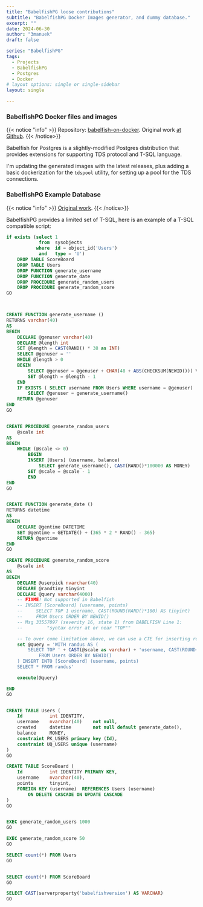 ```yaml
---
title: "BabelfishPG loose contributions"
subtitle: "BabelfishPG Docker Images generator, and dummy database."
excerpt: ""
date: 2024-06-30
author: "3manuek"
draft: false

series: "BabelfishPG"
tags:
  - Projects
  - BabelfishPG
  - Postgres
  - Docker
# layout options: single or single-sidebar
layout: single

---
```


### BabelfishPG Docker files and images


{{< notice "info" >}}
Repository: [babelfish-on-docker](https://github.com/plataform3/babelfish-on-docker).
Original work [at Github](https://github.com/babelfish-for-postgresql/babelfish-for-postgresql/pull/5/files).
{{< /notice>}}

Babelfish for Postgres is a slightly-modified Postgres distribution that provides
extensions for supporting TDS protocol and T-SQL language.

I'm updating the generated images with the latest releases, plus adding a basic
dockerization for the `tdspool` utility, for setting up a pool for the TDS connections.

### BabelfishPG Example Database


{{< notice "info" >}}
[Original work](https://github.com/babelfish-for-postgresql/babelfish-for-postgresql/pull/6/files).
{{< /notice>}}

BabelfishPG provides a limited set of T-SQL, here is an example of a T-SQL compatible 
script:

```sql
if exists (select 1
            from  sysobjects
           where  id = object_id('Users')
            and   type = 'U')
    DROP TABLE ScoreBoard
    DROP TABLE Users
    DROP FUNCTION generate_username
    DROP FUNCTION generate_date
    DROP PROCEDURE generate_random_users
    DROP PROCEDURE generate_random_score
GO



CREATE FUNCTION generate_username ()
RETURNS varchar(40)
AS
BEGIN
    DECLARE @genuser varchar(40)
    DECLARE @length int
    SET @length = CAST(RAND() * 38 as INT)
    SELECT @genuser = ''
    WHILE @length > 0
    BEGIN
        SELECT @genuser = @genuser + CHAR(48 + ABS(CHECKSUM(NEWID())) % 80)
        SET @length = @length - 1
    END
    IF EXISTS ( SELECT username FROM Users WHERE username = @genuser)
        SELECT @genuser = generate_username()
    RETURN @genuser
END
GO


CREATE PROCEDURE generate_random_users
    @scale int
AS 
BEGIN
    WHILE (@scale <> 0)
        BEGIN
        INSERT [Users] (username, balance)
            SELECT generate_username(), CAST(RAND()*100000 AS MONEY)
        SET @scale = @scale - 1
        END
END
GO


CREATE FUNCTION generate_date ()
RETURNS datetime
AS 
BEGIN
    DECLARE @gentime DATETIME
    SET @gentime = GETDATE() + (365 * 2 * RAND() - 365)
    RETURN @gentime
END
GO

CREATE PROCEDURE generate_random_score
    @scale int
AS 
BEGIN
    DECLARE @userpick nvarchar(40)
    DECLARE @randtiny tinyint
    DECLARE @query varchar(4000)
    -- FIXME! Not supported in Babelfish
    -- INSERT [ScoreBoard] (username, points)
    --     SELECT TOP 1 username, CAST(ROUND(RAND()*100) AS tinyint)
    --     FROM Users ORDER BY NEWID()
    -- Msg 33557097 (severity 16, state 1) from BABELFISH Line 1:
    --         "syntax error at or near "TOP""

    -- To over come limitation above, we can use a CTE for inserting rows from a TOP claused query
    set @query = 'WITH randus AS (
        SELECT TOP ' + CAST(@scale as varchar) + 'username, CAST(ROUND(RAND()*100) AS tinyint)
            FROM Users ORDER BY NEWID()   
    ) INSERT INTO [ScoreBoard] (username, points)
    SELECT * FROM randus'

    execute(@query)

END
GO


CREATE TABLE Users (
    Id          int IDENTITY,
    username    nvarchar(40)    not null,
    created     datetime        not null default generate_date(),
    balance     MONEY,
    constraint PK_USERS primary key (Id),
    constraint UQ_USERS unique (username)
)
GO

CREATE TABLE ScoreBoard (
    Id          int IDENTITY PRIMARY KEY,
    username    nvarchar(40),
    points      tinyint,
    FOREIGN KEY (username)  REFERENCES Users (username)
        ON DELETE CASCADE ON UPDATE CASCADE
)
GO


EXEC generate_random_users 1000
GO

EXEC generate_random_score 50
GO

SELECT count(*) FROM Users
GO


SELECT count(*) FROM ScoreBoard
GO

SELECT CAST(serverproperty('babelfishversion') AS VARCHAR)
GO
```